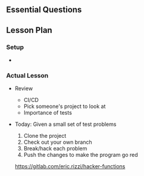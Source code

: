 ## Essential Questions

## Lesson Plan

### Setup

- 

### Actual Lesson

- Review
    - CI/CD
    - Pick someone's project to look at
    - Importance of tests
- Today:
    Given a small set of test problems

    1. Clone the project
    2. Check out your own branch
    3. Break/hack each problem
    4. Push the changes to make the program go red

    https://gitlab.com/eric.rizzi/hacker-functions
